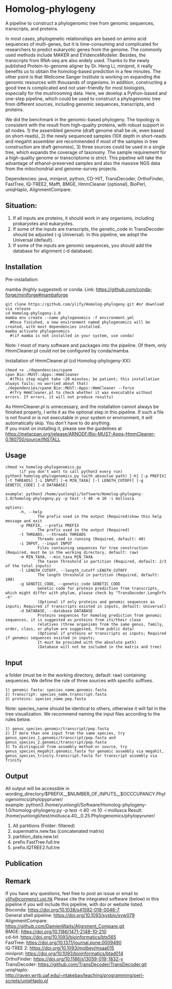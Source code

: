 # Homolog-phylogeny
A pipeline to construct a phylogenomic tree from genomic sequences, transcripts, and proteins.

In most cases, phylogenetic relationships are based on amino acid sequences of multi-genes, but it is time-consuming and complicated for researchers to predict eukaryotic genes from the genome. The commonly used methods include MAKER and EVidenceModeler. Besides, the transcripts from RNA-seq are also widely used. Thanks to the newly published Protein-to-genome aligner by Dr. Heng Li, miniprot, it really benefits us to obtain the homolog-based prediction in a few minutes. The other point is that Wellcome Sanger Institute is working on expanding the genomic resources with thousands of organisms. In addition, constructing a good tree is complicated and not user-friendly for most biologists, especially for the mushrooming data. Here, we develop a Python-based and one-step pipeline, which could be used to construct a phylogenomic tree from different sources, including genomic sequences, transcripts, and proteins.

We did the benchmark in the genomic-based phylogeny. The topology is consistent with the result from high-quality proteins, with robust support in all nodes. 1) the assembled genome (draft genome shall be ok, even based on short-reads), 2) the newly sequenced samples (10X depth in short-reads and megahit assembler are recommended if most of the samples in tree construction are draft genomes), 3) three sources could be used in a single tree, which expands the coverage of taxonomy. The sample requirement for a high-quality genome or transcriptome is strict. This pipeline will take the advantage of ethanol-preserved samples and also the massive NGS data from the mitochondrial and genome-survey projects.

Dependencies: java, miniprot, python, CD-HIT, TransDecoder, OrthoFinder, FastTree, IQ-TREE2, Mafft, BMGE, HmmCleaner (optional), BioPerl, uniqHaplo, AlignmentCompare.


Situation: 
-
1) If all inputs are proteins, it should work in any organisms, including prokaryotes and eukaryotes.  
2) If some of the inputs are transcripts, the genetic_code in TransDecoder should be adjusted (-g Universal). In this pipeline, we adopt the Universal (default).  
3) If some of the inputs are genomic sequences, you should add the database for alignment (-d database).
          

Installation 
-
Pre-installation:

mamba (highly suggested) or conda. Link: https://github.com/conda-forge/miniforge#mambaforge

    git clone https://github.com/ylify/Homolog-phylogeny.git #or download via release
    cd Homolog-phylogeny-1.0
    mamba env create --name phylogenomics -f environment.yml  
      #Once finished, a new environment named phylogenomics will be created, with most dependencies installed. 
    mamba activate phylogenomics
      #(if mamba is not installed in your system, use conda)  
Note: I most of many software and packages into the pipeline. Of them, only HmmCleaner.pl could not be configured by conda/mamba.   

Installation of HmmCleaner.pl (cd Homolog-phylogeny-XX): 
    
    chmod +x ./dependencies/cpanm 
    cpan Bio::MUST::Apps::HmmCleaner 
      #(This step might take ~20 minutes; be patient; this installation always fails; no worried about that)
    ./dependencies/cpanm Bio::MUST::Apps::HmmCleaner --force 
      #(Try HmmCleaner.pl to check whether it was executable without errors. If errors, it will not produce results) 
As HmmCleaner.pl is unnecessary, and the installation cannot always be finished properly, I write it as the optional step in this pipeline. If such a file is not found or is not executable in your system or environment, it will automatically skip. You don't have to do anything.  
If you insist on installing it, please see the guidelines at https://metacpan.org/release/ARNODF/Bio-MUST-Apps-HmmCleaner-0.180750/source/INSTALL

Usage
-
    chmod +x homolog-phylogenomics.py
          (if you don't want to call python3 every run)
    python3 homolog-phylogenomics.py (with absoulue path) [-h] [-p PREFIX] [-t THREADS] [-i INPUT] [-m MIN_TAXA] [-l LENGTH_CUTOFF] [-g GENETIC_CODE] [-d DATABASE]
    
    example: python3 /home/yunlongli/Software/Homolog-phylogeny-1.0/homolog-phylogeny.py -p test -t 40 -m 10 -i mollusca
    
    options:
          -h, --help
                  The prefix used in the output (Required)show this help message and exit
          -p PREFIX, --prefix PREFIX
                  The prefix used in the output (Required)
          -t THREADS, --threads THREADS
                  Threads used in running (Required, default: 40)
          -i INPUT, --input INPUT
                  Files containing sequences for tree construction (Required, must be in the working directory, default: raw)        
          -m MIN_TAXA, --min_taxa MIN_TAXA
                  The taxon threshold in partition (Required, default: 2/3 of the total inputs)
          -l LENGTH_CUTOFF, --length_cutoff LENGTH_CUTOFF
                  The length threshold in partition (Required, default: 100)
          -g GENETIC_CODE, --genetic_code GENETIC_CODE
                  Genetic code for protein prediction from transcripts, which might differ with phylum, please check by "TransDecoder.LongOrfs -h" 
                  (Optional if only proteins and genomic sequences as inputs; Required if transcripts existed in inputs, default: Universal)
          -d DATABASE, --database DATABASE
                  Proteins sequences for homolog prediction from genomic sequences, it is suggested as proteins from its/their close
                  relatives (three organisms from the same genus, family, order, class, or phylum are suggested, from public data) 
                  (Optional if proteins or transcripts as inputs; Required if genomic sequences existed in inputs; 
                  It must be provided with the absolute path)
                  (Database will not be included in the matrix and tree)

Input
-
a folder (must be in the working directory, default: raw) containing sequences. We define the rule of three sources with specific suffixes. 

    1) genomic fasta: species_name.genomic.fasta
    2) transcript: species_name.transcript.fasta
    3) proteins: species_name.pep.fasta  
    
Note: species_name should be identical to others, otherwise it will fail in the tree visualization. We recommend naming the input files according to the rules below.  

    1) genus_species.genomic/transcript/pep.fasta  
    2) If more than one input from the same species, try genus_species_1.genomic/transcript/pep.fasta and genus_species_2.genomic/transcript/pep.fasta  
    3) To distinguish from assembly method or source, try genus_species_megahit.genomic.fasta for genomic assembly via megahit, genus_species_trinity.transcript.fasta for transcript assembly via Trinity

Output
-
All output will be accessible in wording_directory/$PREFIX__$NUMBER_OF_INPUTS__$OCCCUPANCY.Phylogenomics/phylopypruner/  
example: python3 /home/yunlongli/Software/Homolog-phylogeny-1.0/homolog-phylogeny.py -p test -t 40 -m 10 -i mollusca
    Result: /home/yunlongli/test/mollusca.40__0.25.Phylogenomics/phylopyruner/
1) All partitions (Folder: filtered)
2) supermatrix.new.fas (concatenated matrix)  
3) partition_data.new.txt  
4) prefix.FastTree.full.tre  
5) prefix.IQTREE2.full.tre  
  
Publication
-



Remark
-
If you have any questions, feel free to post an issue or email to ylify@connenct.ust.hk
Please cite the integrated software (below) in this pipeline if you will include this pipeline, with doi or website listed.  
Bioconda: https://doi.org/10.1038/s41592-018-0046-7  
General shell pipeline: https://doi.org/10.1093/sysbio/syw079  
AlignmentCompare: https://github.com/DamienWaits/Alignment_Compare.git  
BMGE: https://doi.org/10.1186/1471-2148-10-210  
cd-hit: https://doi.org/10.1093/bioinformatics/bts565  
FastTree: https://doi.org/10.1371/journal.pone.0009490  
IQ-TREE 2: https://doi.org/10.1093/molbev/msaa015  
miniprot: https://doi.org/10.1093/bioinformatics/btad014  
OrthoFinder: https://doi.org/10.1186/s13059-019-1832-y  
TransDecoder: https://github.com/TransDecoder/TransDecoder.git  
uniqHaplo: http://raven.wrrb.uaf.edu/~ntakebay/teaching/programming/perl-scripts/uniqHaplo.pl
